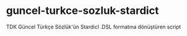 # guncel-turkce-sozluk-stardict
TDK Güncel Türkçe Sözlük'ün Stardicl .DSL formatına dönüştüren script
